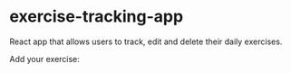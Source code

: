 # exercise-tracking-app

React app that allows users to track, edit and delete their daily exercises. 

Add your exercise: 

